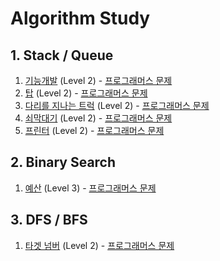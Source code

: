 # Algorithm Study


## 1. Stack / Queue
1. [기능개발](https://github.com/dataminegames/Algorithm_Study/blob/master/Stack_Queue/programmers_01.py) (Level 2) - [프로그래머스 문제](https://programmers.co.kr/learn/courses/30/lessons/42586)
2. [탑](https://github.com/dataminegames/Algorithm_Study/blob/master/Stack_Queue/programmers_02.py) (Level 2) - [프로그래머스 문제](https://programmers.co.kr/learn/courses/30/lessons/42588)
3. [다리를 지나는 트럭](https://github.com/dataminegames/Algorithm_Study/blob/master/Stack_Queue/programmers_03.py) (Level 2) - [프로그래머스 문제](https://programmers.co.kr/learn/courses/30/lessons/42583)
4. [쇠막대기](https://github.com/dataminegames/Algorithm_Study/blob/master/Stack_Queue/programmers_04.py) (Level 2) - [프로그래머스 문제](https://programmers.co.kr/learn/courses/30/lessons/42585)
5. [프린터](https://github.com/dataminegames/Algorithm_Study/blob/master/Stack_Queue/programmers_05.py) (Level 2) - [프로그래머스 문제](https://programmers.co.kr/learn/courses/30/lessons/42587)


## 2. Binary Search
1. [예산](https://github.com/dataminegames/Algorithm_Study/blob/master/BinarySearch/programmers_01.py) (Level 3) - [프로그래머스 문제](https://programmers.co.kr/learn/courses/30/lessons/43237)


## 3. DFS / BFS
1. [타겟 넘버](https://github.com/dataminegames/Algorithm_Study/blob/master/DFS_BFS/programmers_01.py) (Level 2) - [프로그래머스 문제](https://programmers.co.kr/learn/courses/30/lessons/43165)
